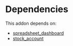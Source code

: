 # Dependencies

This addon depends on:

- [spreadsheet_dashboard](https://github.com/bringout/oca-ocb-report/tree/06d833e583a8e76b6c61037addb19154a3fb0dd9/odoo-bringout-oca-ocb-spreadsheet_dashboard)
- [stock_account](https://github.com/bringout/oca-ocb-accounting/tree/d63411e729b42117587a2f63f6ff389d6dbac8c2/odoo-bringout-oca-ocb-stock_account)
